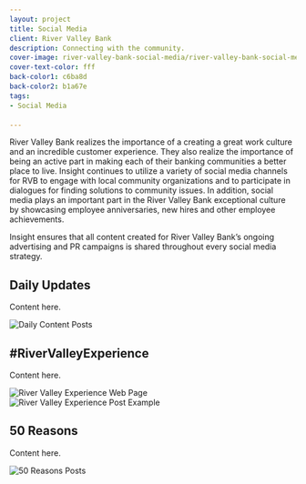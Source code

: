 ```yaml
---
layout: project
title: Social Media
client: River Valley Bank
description: Connecting with the community.
cover-image: river-valley-bank-social-media/river-valley-bank-social-media-cover
cover-text-color: fff
back-color1: c6ba8d
back-color2: b1a67e
tags:
- Social Media

---
```

River Valley Bank realizes the importance of a creating a great work culture and an incredible customer experience. They also realize the importance of being an active part in making each of their banking communities a better place to live.  Insight continues to utilize a variety of social media channels for RVB to engage with local community organizations and to participate in dialogues for finding solutions to community issues. In addition, social media plays an important part in the River Valley Bank exceptional culture by showcasing employee anniversaries, new hires and other employee achievements.

Insight ensures that all content created for River Valley Bank’s ongoing advertising and PR campaigns is shared throughout every social media strategy.

## Daily Updates

Content here.

<div>
<img data-aos="fade-up" src="/img/projects/river-valley-bank-social-media/river-valley-bank-social-media-daily-content.jpg"
alt="Daily Content Posts"
srcset="
/img/projects/river-valley-bank-social-media/river-valley-bank-social-media-daily-content-2400.jpg 2400w,
/img/projects/river-valley-bank-social-media/river-valley-bank-social-media-daily-content-1800.jpg 1800w,
/img/projects/river-valley-bank-social-media/river-valley-bank-social-media-daily-content-1200.jpg 1200w,
/img/projects/river-valley-bank-social-media/river-valley-bank-social-media-daily-content-900.jpg 900w,
/img/projects/river-valley-bank-social-media/river-valley-bank-social-media-daily-content-600.jpg 600w,
/img/projects/river-valley-bank-social-media/river-valley-bank-social-media-daily-content-400.jpg 400w" />
</div>
<div class="spacer"></div>

## #RiverValleyExperience

Content here.

<div>
<img data-aos="fade-up" src="/img/projects/river-valley-bank-social-media/river-valley-bank-social-media-experience-mockup.jpg"
alt="River Valley Experience Web Page"
srcset="
/img/projects/river-valley-bank-social-media/river-valley-bank-social-media-experience-mockup-2400.jpg 2400w,
/img/projects/river-valley-bank-social-media/river-valley-bank-social-media-experience-mockup-1800.jpg 1800w,
/img/projects/river-valley-bank-social-media/river-valley-bank-social-media-experience-mockup-1200.jpg 1200w,
/img/projects/river-valley-bank-social-media/river-valley-bank-social-media-experience-mockup-900.jpg 900w,
/img/projects/river-valley-bank-social-media/river-valley-bank-social-media-experience-mockup-600.jpg 600w,
/img/projects/river-valley-bank-social-media/river-valley-bank-social-media-experience-mockup-400.jpg 400w" />
</div>
<div>
<img data-aos="fade-up" src="/img/projects/river-valley-bank-social-media/river-valley-bank-social-media-experience-example.jpg"
alt="River Valley Experience Post Example"
srcset="
/img/projects/river-valley-bank-social-media/river-valley-bank-social-media-experience-example-2400.jpg 2400w,
/img/projects/river-valley-bank-social-media/river-valley-bank-social-media-experience-example-1800.jpg 1800w,
/img/projects/river-valley-bank-social-media/river-valley-bank-social-media-experience-example-1200.jpg 1200w,
/img/projects/river-valley-bank-social-media/river-valley-bank-social-media-experience-example-900.jpg 900w,
/img/projects/river-valley-bank-social-media/river-valley-bank-social-media-experience-example-600.jpg 600w,
/img/projects/river-valley-bank-social-media/river-valley-bank-social-media-experience-example-400.jpg 400w" />
</div>
<div class="spacer"></div>

## 50 Reasons

Content here.

<div>
<img data-aos="fade-up" src="/img/projects/river-valley-bank-social-media/river-valley-bank-social-media-50-reasons.jpg"
alt="50 Reasons Posts"
srcset="
/img/projects/river-valley-bank-social-media/river-valley-bank-social-media-50-reasons-2400.jpg 2400w,
/img/projects/river-valley-bank-social-media/river-valley-bank-social-media-50-reasons-1800.jpg 1800w,
/img/projects/river-valley-bank-social-media/river-valley-bank-social-media-50-reasons-1200.jpg 1200w,
/img/projects/river-valley-bank-social-media/river-valley-bank-social-media-50-reasons-900.jpg 900w,
/img/projects/river-valley-bank-social-media/river-valley-bank-social-media-50-reasons-600.jpg 600w,
/img/projects/river-valley-bank-social-media/river-valley-bank-social-media-50-reasons-400.jpg 400w" />
</div>
